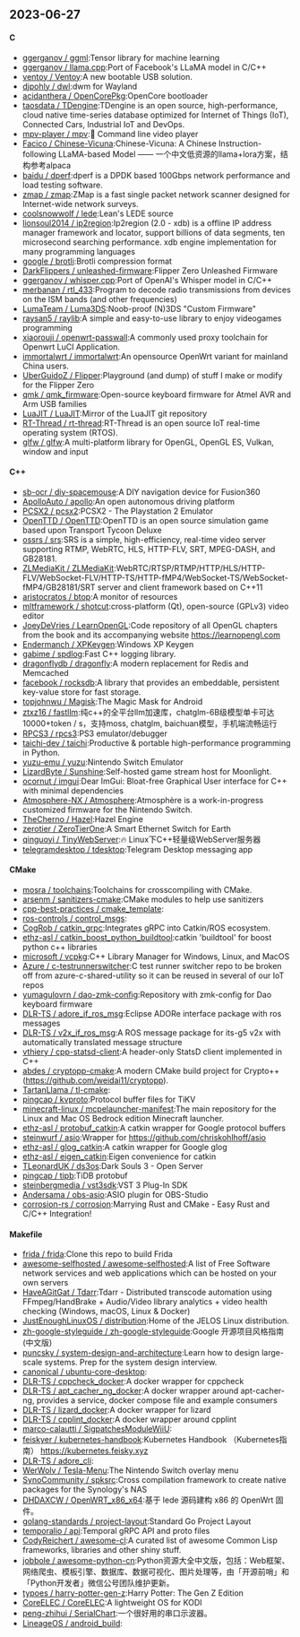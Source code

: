 ## 2023-06-27

#### C
* [ggerganov / ggml](https://github.com/ggerganov/ggml):Tensor library for machine learning
* [ggerganov / llama.cpp](https://github.com/ggerganov/llama.cpp):Port of Facebook's LLaMA model in C/C++
* [ventoy / Ventoy](https://github.com/ventoy/Ventoy):A new bootable USB solution.
* [djpohly / dwl](https://github.com/djpohly/dwl):dwm for Wayland
* [acidanthera / OpenCorePkg](https://github.com/acidanthera/OpenCorePkg):OpenCore bootloader
* [taosdata / TDengine](https://github.com/taosdata/TDengine):TDengine is an open source, high-performance, cloud native time-series database optimized for Internet of Things (IoT), Connected Cars, Industrial IoT and DevOps.
* [mpv-player / mpv](https://github.com/mpv-player/mpv):🎥
Command line video player
* [Facico / Chinese-Vicuna](https://github.com/Facico/Chinese-Vicuna):Chinese-Vicuna: A Chinese Instruction-following LLaMA-based Model —— 一个中文低资源的llama+lora方案，结构参考alpaca
* [baidu / dperf](https://github.com/baidu/dperf):dperf is a DPDK based 100Gbps network performance and load testing software.
* [zmap / zmap](https://github.com/zmap/zmap):ZMap is a fast single packet network scanner designed for Internet-wide network surveys.
* [coolsnowwolf / lede](https://github.com/coolsnowwolf/lede):Lean's LEDE source
* [lionsoul2014 / ip2region](https://github.com/lionsoul2014/ip2region):Ip2region (2.0 - xdb) is a offline IP address manager framework and locator, support billions of data segments, ten microsecond searching performance. xdb engine implementation for many programming languages
* [google / brotli](https://github.com/google/brotli):Brotli compression format
* [DarkFlippers / unleashed-firmware](https://github.com/DarkFlippers/unleashed-firmware):Flipper Zero Unleashed Firmware
* [ggerganov / whisper.cpp](https://github.com/ggerganov/whisper.cpp):Port of OpenAI's Whisper model in C/C++
* [merbanan / rtl_433](https://github.com/merbanan/rtl_433):Program to decode radio transmissions from devices on the ISM bands (and other frequencies)
* [LumaTeam / Luma3DS](https://github.com/LumaTeam/Luma3DS):Noob-proof (N)3DS "Custom Firmware"
* [raysan5 / raylib](https://github.com/raysan5/raylib):A simple and easy-to-use library to enjoy videogames programming
* [xiaorouji / openwrt-passwall](https://github.com/xiaorouji/openwrt-passwall):A commonly used proxy toolchain for Openwrt LuCI Application.
* [immortalwrt / immortalwrt](https://github.com/immortalwrt/immortalwrt):An opensource OpenWrt variant for mainland China users.
* [UberGuidoZ / Flipper](https://github.com/UberGuidoZ/Flipper):Playground (and dump) of stuff I make or modify for the Flipper Zero
* [qmk / qmk_firmware](https://github.com/qmk/qmk_firmware):Open-source keyboard firmware for Atmel AVR and Arm USB families
* [LuaJIT / LuaJIT](https://github.com/LuaJIT/LuaJIT):Mirror of the LuaJIT git repository
* [RT-Thread / rt-thread](https://github.com/RT-Thread/rt-thread):RT-Thread is an open source IoT real-time operating system (RTOS).
* [glfw / glfw](https://github.com/glfw/glfw):A multi-platform library for OpenGL, OpenGL ES, Vulkan, window and input

#### C++
* [sb-ocr / diy-spacemouse](https://github.com/sb-ocr/diy-spacemouse):A DIY navigation device for Fusion360
* [ApolloAuto / apollo](https://github.com/ApolloAuto/apollo):An open autonomous driving platform
* [PCSX2 / pcsx2](https://github.com/PCSX2/pcsx2):PCSX2 - The Playstation 2 Emulator
* [OpenTTD / OpenTTD](https://github.com/OpenTTD/OpenTTD):OpenTTD is an open source simulation game based upon Transport Tycoon Deluxe
* [ossrs / srs](https://github.com/ossrs/srs):SRS is a simple, high-efficiency, real-time video server supporting RTMP, WebRTC, HLS, HTTP-FLV, SRT, MPEG-DASH, and GB28181.
* [ZLMediaKit / ZLMediaKit](https://github.com/ZLMediaKit/ZLMediaKit):WebRTC/RTSP/RTMP/HTTP/HLS/HTTP-FLV/WebSocket-FLV/HTTP-TS/HTTP-fMP4/WebSocket-TS/WebSocket-fMP4/GB28181/SRT server and client framework based on C++11
* [aristocratos / btop](https://github.com/aristocratos/btop):A monitor of resources
* [mltframework / shotcut](https://github.com/mltframework/shotcut):cross-platform (Qt), open-source (GPLv3) video editor
* [JoeyDeVries / LearnOpenGL](https://github.com/JoeyDeVries/LearnOpenGL):Code repository of all OpenGL chapters from the book and its accompanying website https://learnopengl.com
* [Endermanch / XPKeygen](https://github.com/Endermanch/XPKeygen):Windows XP Keygen
* [gabime / spdlog](https://github.com/gabime/spdlog):Fast C++ logging library.
* [dragonflydb / dragonfly](https://github.com/dragonflydb/dragonfly):A modern replacement for Redis and Memcached
* [facebook / rocksdb](https://github.com/facebook/rocksdb):A library that provides an embeddable, persistent key-value store for fast storage.
* [topjohnwu / Magisk](https://github.com/topjohnwu/Magisk):The Magic Mask for Android
* [ztxz16 / fastllm](https://github.com/ztxz16/fastllm):纯c++的全平台llm加速库，chatglm-6B级模型单卡可达10000+token / s，支持moss, chatglm, baichuan模型，手机端流畅运行
* [RPCS3 / rpcs3](https://github.com/RPCS3/rpcs3):PS3 emulator/debugger
* [taichi-dev / taichi](https://github.com/taichi-dev/taichi):Productive & portable high-performance programming in Python.
* [yuzu-emu / yuzu](https://github.com/yuzu-emu/yuzu):Nintendo Switch Emulator
* [LizardByte / Sunshine](https://github.com/LizardByte/Sunshine):Self-hosted game stream host for Moonlight.
* [ocornut / imgui](https://github.com/ocornut/imgui):Dear ImGui: Bloat-free Graphical User interface for C++ with minimal dependencies
* [Atmosphere-NX / Atmosphere](https://github.com/Atmosphere-NX/Atmosphere):Atmosphère is a work-in-progress customized firmware for the Nintendo Switch.
* [TheCherno / Hazel](https://github.com/TheCherno/Hazel):Hazel Engine
* [zerotier / ZeroTierOne](https://github.com/zerotier/ZeroTierOne):A Smart Ethernet Switch for Earth
* [qinguoyi / TinyWebServer](https://github.com/qinguoyi/TinyWebServer):🔥
Linux下C++轻量级WebServer服务器
* [telegramdesktop / tdesktop](https://github.com/telegramdesktop/tdesktop):Telegram Desktop messaging app

#### CMake
* [mosra / toolchains](https://github.com/mosra/toolchains):Toolchains for crosscompiling with CMake.
* [arsenm / sanitizers-cmake](https://github.com/arsenm/sanitizers-cmake):CMake modules to help use sanitizers
* [cpp-best-practices / cmake_template](https://github.com/cpp-best-practices/cmake_template):
* [ros-controls / control_msgs](https://github.com/ros-controls/control_msgs):
* [CogRob / catkin_grpc](https://github.com/CogRob/catkin_grpc):Integrates gRPC into Catkin/ROS ecosystem.
* [ethz-asl / catkin_boost_python_buildtool](https://github.com/ethz-asl/catkin_boost_python_buildtool):catkin 'buildtool' for boost python c++ libraries
* [microsoft / vcpkg](https://github.com/microsoft/vcpkg):C++ Library Manager for Windows, Linux, and MacOS
* [Azure / c-testrunnerswitcher](https://github.com/Azure/c-testrunnerswitcher):C test runner switcher repo to be broken off from azure-c-shared-utility so it can be reused in several of our IoT repos
* [yumagulovrn / dao-zmk-config](https://github.com/yumagulovrn/dao-zmk-config):Repository with zmk-config for Dao keyboard firmware
* [DLR-TS / adore_if_ros_msg](https://github.com/DLR-TS/adore_if_ros_msg):Eclipse ADORe interface package with ros messages
* [DLR-TS / v2x_if_ros_msg](https://github.com/DLR-TS/v2x_if_ros_msg):A ROS message package for its-g5 v2x with automatically translated message structure
* [vthiery / cpp-statsd-client](https://github.com/vthiery/cpp-statsd-client):A header-only StatsD client implemented in C++
* [abdes / cryptopp-cmake](https://github.com/abdes/cryptopp-cmake):A modern CMake build project for Crypto++ (https://github.com/weidai11/cryptopp).
* [TartanLlama / tl-cmake](https://github.com/TartanLlama/tl-cmake):
* [pingcap / kvproto](https://github.com/pingcap/kvproto):Protocol buffer files for TiKV
* [minecraft-linux / mcpelauncher-manifest](https://github.com/minecraft-linux/mcpelauncher-manifest):The main repository for the Linux and Mac OS Bedrock edition Minecraft launcher.
* [ethz-asl / protobuf_catkin](https://github.com/ethz-asl/protobuf_catkin):A catkin wrapper for Google protocol buffers
* [steinwurf / asio](https://github.com/steinwurf/asio):Wrapper for https://github.com/chriskohlhoff/asio
* [ethz-asl / glog_catkin](https://github.com/ethz-asl/glog_catkin):A catkin wrapper for Google glog
* [ethz-asl / eigen_catkin](https://github.com/ethz-asl/eigen_catkin):Eigen convenience for catkin
* [TLeonardUK / ds3os](https://github.com/TLeonardUK/ds3os):Dark Souls 3 - Open Server
* [pingcap / tipb](https://github.com/pingcap/tipb):TiDB protobuf
* [steinbergmedia / vst3sdk](https://github.com/steinbergmedia/vst3sdk):VST 3 Plug-In SDK
* [Andersama / obs-asio](https://github.com/Andersama/obs-asio):ASIO plugin for OBS-Studio
* [corrosion-rs / corrosion](https://github.com/corrosion-rs/corrosion):Marrying Rust and CMake - Easy Rust and C/C++ Integration!

#### Makefile
* [frida / frida](https://github.com/frida/frida):Clone this repo to build Frida
* [awesome-selfhosted / awesome-selfhosted](https://github.com/awesome-selfhosted/awesome-selfhosted):A list of Free Software network services and web applications which can be hosted on your own servers
* [HaveAGitGat / Tdarr](https://github.com/HaveAGitGat/Tdarr):Tdarr - Distributed transcode automation using FFmpeg/HandBrake + Audio/Video library analytics + video health checking (Windows, macOS, Linux & Docker)
* [JustEnoughLinuxOS / distribution](https://github.com/JustEnoughLinuxOS/distribution):Home of the JELOS Linux distribution.
* [zh-google-styleguide / zh-google-styleguide](https://github.com/zh-google-styleguide/zh-google-styleguide):Google 开源项目风格指南 (中文版)
* [puncsky / system-design-and-architecture](https://github.com/puncsky/system-design-and-architecture):Learn how to design large-scale systems. Prep for the system design interview.
* [canonical / ubuntu-core-desktop](https://github.com/canonical/ubuntu-core-desktop):
* [DLR-TS / cppcheck_docker](https://github.com/DLR-TS/cppcheck_docker):A docker wrapper for cppcheck
* [DLR-TS / apt_cacher_ng_docker](https://github.com/DLR-TS/apt_cacher_ng_docker):A docker wrapper around apt-cacher-ng, provides a service, docker compose file and example consumers
* [DLR-TS / lizard_docker](https://github.com/DLR-TS/lizard_docker):A docker wrapper for lizard
* [DLR-TS / cpplint_docker](https://github.com/DLR-TS/cpplint_docker):A docker wrapper around cpplint
* [marco-calautti / SigpatchesModuleWiiU](https://github.com/marco-calautti/SigpatchesModuleWiiU):
* [feiskyer / kubernetes-handbook](https://github.com/feiskyer/kubernetes-handbook):Kubernetes Handbook （Kubernetes指南） https://kubernetes.feisky.xyz
* [DLR-TS / adore_cli](https://github.com/DLR-TS/adore_cli):
* [WerWolv / Tesla-Menu](https://github.com/WerWolv/Tesla-Menu):The Nintendo Switch overlay menu
* [SynoCommunity / spksrc](https://github.com/SynoCommunity/spksrc):Cross compilation framework to create native packages for the Synology's NAS
* [DHDAXCW / OpenWRT_x86_x64](https://github.com/DHDAXCW/OpenWRT_x86_x64):基于 lede 源码建构 x86 的 OpenWrt 固件。
* [golang-standards / project-layout](https://github.com/golang-standards/project-layout):Standard Go Project Layout
* [temporalio / api](https://github.com/temporalio/api):Temporal gRPC API and proto files
* [CodyReichert / awesome-cl](https://github.com/CodyReichert/awesome-cl):A curated list of awesome Common Lisp frameworks, libraries and other shiny stuff.
* [jobbole / awesome-python-cn](https://github.com/jobbole/awesome-python-cn):Python资源大全中文版，包括：Web框架、网络爬虫、模板引擎、数据库、数据可视化、图片处理等，由「开源前哨」和「Python开发者」微信公号团队维护更新。
* [typoes / harry-potter-gen-z](https://github.com/typoes/harry-potter-gen-z):Harry Potter: The Gen Z Edition
* [CoreELEC / CoreELEC](https://github.com/CoreELEC/CoreELEC):A lightweight OS for KODI
* [peng-zhihui / SerialChart](https://github.com/peng-zhihui/SerialChart):一个很好用的串口示波器。
* [LineageOS / android_build](https://github.com/LineageOS/android_build):
